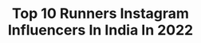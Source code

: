 ---
title: Top 10 Runners Instagram Influencers In India In 2022
description: >-
  Find top runners Instagram influencers in India in 2022. Most popular hashtags: #photooftheday #photography #love #instagood.
platform: Instagram
hits: 173
text_top: See the most popular Instagram profiles on inBeat.
text_bottom: Our search engine has 173 Instagram influencers like this in India for you to pitch.
profiles:
  - username: "nishu9953"
    fullname: >-
      Nisha Jaiswal
    bio: >-
      Engineer/ Model/ fashion / beauty /fitness/ lifestyle 🏅1st runner miss odisha photogenic 2k17 DM for collaboration and promotion
    location: "India"
    followers: 19125
    engagement: 898
    commentsToLikes: 0.208597
    id: ck8t7azzvg60o0j78w0llw6jd
    verified: false
    hashtags: "#beautybloggers, #fashionblogger, #indianblogger, #beromtlipsticks"
  - username: "leen_kaurr"
    fullname: >-
      Gurleen Kaur
    bio: >-
      21💎 Influencer Miss Perfect Maharashtra 2nd runner up 2k19 👑 Miss Mridang👑 Dm for collab
    location: "India"
    followers: 6693
    engagement: 1502
    commentsToLikes: 0.107812
    id: ck9hb5w4efisd0j78akcettx9
    verified: false
    hashtags: "#glowing, #thane, #pink, #blue"
  - username: "rahul_rajasekharann"
    fullname: >-
      Rahul Rajasekharan Nair
    bio: >-
      Mr India 2015/16 1st runner up. Rahul5411@gmail.com for any work enquires 😊
    location: "India"
    followers: 39576
    engagement: 525
    commentsToLikes: 0.024534
    id: ck138muj0h03d0i19hff61qt2
    verified: true
    hashtags: "#rahulrajasekharan, #rahul, #motorola, #portrait"
  - username: "tinaaa_41"
    fullname: >-
      Tina💫
    bio: >-
      | 19 || 10feb | B.voc mass com student 🔥 Online villa S2 1st Runner up✨ [Tiktok-tinaaa_41 Fb-tina tungidwar]
    location: "India"
    followers: 2902
    engagement: 2515
    commentsToLikes: 0.033191
    id: ck9wpa5308g860j78tg3y1lus
    verified: false
    hashtags: "#photoshoot, #staysafe, #lockdown2020, #photo"
  - username: "aditihundia"
    fullname: >-
      Aditi Hundia
    bio: >-
      Femina Miss India finalist 2017 ✨ Miss Universe India 1st runner up 2018 👑 💄: @makeupbyaditihundia Work queries 📩 - hundiaditi97@gmail.com
    location: "India"
    followers: 264654
    engagement: 1158
    commentsToLikes: 0.005160
    id: ck15uyf6op35h0i199web3k2n
    verified: true
    hashtags: "#throwback, #lockdownlife, #rakshabandhan, #mirrormusings"
  - username: "lokesh_chaprana"
    fullname: >-
      LOKESH CHAPRANA
    bio: >-
      Fitness || Influencer || Blogger 🎖Mr Delhi winner | 🇮🇳 Mr india runner up Mail for collaborations 📩
    location: "India"
    followers: 14501
    engagement: 673
    commentsToLikes: 0.035555
    id: ck5cbqambfyz10i118nsokfep
    verified: false
    hashtags: "#lalalalalori"
  - username: "vidya_prabhuu"
    fullname: >-
      Vidya Prabhu👑👸
    bio: >-
      Miss India TCU 1st Runner up 2018 If you are one among those 100's, I'm the 101th Model¦ Belly Dancer - Instructor✨ 📩For Enquiry
    location: "India"
    followers: 9212
    engagement: 816
    commentsToLikes: 0.026860
    id: ck8t62zmsc2c10j78fejrlt1r
    verified: false
    hashtags: "#bellydancer, #bangalore, #lockdown, #bellydance"
  - username: "the_.queeen_"
    fullname: >-
      Harmilan Bains
    bio: >-
      #mahadev🧘‍♂️🙏 ▪️#indianathlete 🇮🇳 ▪️#runner (1500 & 800) ▪️ 🌏Asian junior medalist▪️All India🇮🇳 Uni 1500M record holder▪️🌏World University Games 2019
    location: "India"
    followers: 33565
    engagement: 1850
    commentsToLikes: 0.013744
    id: ck0w6gx3l8i7z0i19hy8uglw7
    verified: false
    hashtags: "#like, #photooftheday, #sports, #gymmotivation"
  - username: "fitgirl_sneha"
    fullname: >-
      Sneha Thakkar🌻
    bio: >-
      Runner I Powerlifting I Personal Trainer Certified Marathon Trainer Statistician l Data Science l Health l Fitness✨💪🏽 Lift heavy & live happy🏋️‍♀️❤️
    location: "India"
    followers: 3300
    engagement: 1653
    commentsToLikes: 0.087679
    id: ck6tkbrlt4e180j712l4163n0
    verified: false
    hashtags: "#fitnessfreak, #stronggirl, #bikinibodygoals, #indianathlete"
  - username: "sanyanagrare"
    fullname: >-
      daddy's girl 🌹
    bio: >-
      Careful when you come through my way⚡ Certified model from:-@ignitemodellingacademy ❤ 2nd runner up of Maharashtra next super model 👑
    location: "India"
    followers: 4361
    engagement: 2154
    commentsToLikes: 0.036077
    id: ckap5oz84cju00i788hatbae8
    verified: false
    hashtags: "#trend, #nagure, #nagpur, #model"
---